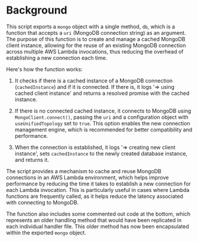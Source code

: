 # Background

This script exports a `mongo` object with a single method, `db`, which is a function that accepts a `uri` (MongoDB connection string) as an argument. The purpose of this function is to create and manage a cached MongoDB client instance, allowing for the reuse of an existing MongoDB connection across multiple AWS Lambda invocations, thus reducing the overhead of establishing a new connection each time.

Here's how the function works:

1.  It checks if there is a cached instance of a MongoDB connection (`cachedInstance`) and if it is connected. If there is, it logs '=> using cached client instance' and returns a resolved promise with the cached instance.
    
2.  If there is no connected cached instance, it connects to MongoDB using `MongoClient.connect()`, passing the `uri` and a configuration object with `useUnifiedTopology` set to `true`. This option enables the new connection management engine, which is recommended for better compatibility and performance.
    
3.  When the connection is established, it logs '=> creating new client instance', sets `cachedInstance` to the newly created database instance, and returns it.
    

The script provides a mechanism to cache and reuse MongoDB connections in an AWS Lambda environment, which helps improve performance by reducing the time it takes to establish a new connection for each Lambda invocation. This is particularly useful in cases where Lambda functions are frequently called, as it helps reduce the latency associated with connecting to MongoDB.

The function also includes some commented out code at the bottom, which represents an older handling method that would have been replicated in each individual handler file. This older method has now been encapsulated within the exported `mongo` object.